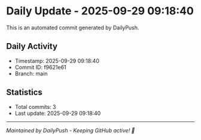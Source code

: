 # Daily Update - 2025-09-29 09:18:40

This is an automated commit generated by DailyPush.

## Daily Activity
- Timestamp: 2025-09-29 09:18:40
- Commit ID: f9621e61
- Branch: main

## Statistics
- Total commits: 3
- Last update: 2025-09-29 09:18:40

---
*Maintained by DailyPush - Keeping GitHub active! 🚀*
